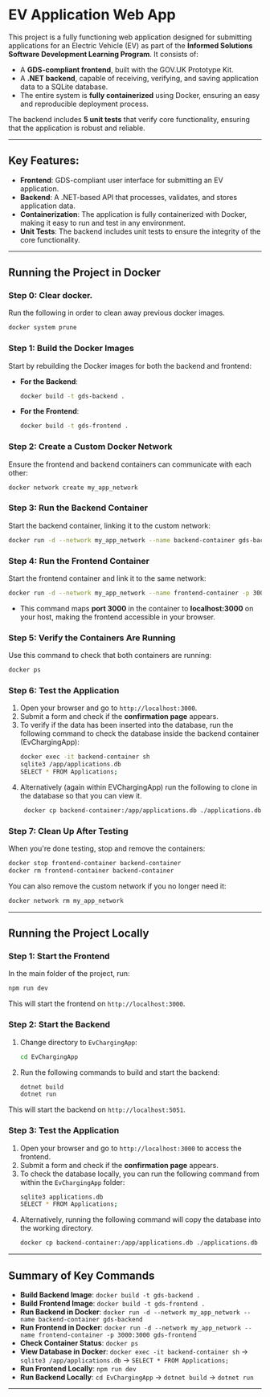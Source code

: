 # EV Application Web App

This project is a fully functioning web application designed for submitting applications for an Electric Vehicle (EV) as part of the **Informed Solutions Software Development Learning Program**. It consists of:

- A **GDS-compliant frontend**, built with the GOV.UK Prototype Kit.
- A **.NET backend**, capable of receiving, verifying, and saving application data to a SQLite database.
- The entire system is **fully containerized** using Docker, ensuring an easy and reproducible deployment process.

The backend includes **5 unit tests** that verify core functionality, ensuring that the application is robust and reliable.

---

## Key Features:
- **Frontend**: GDS-compliant user interface for submitting an EV application.
- **Backend**: A .NET-based API that processes, validates, and stores application data.
- **Containerization**: The application is fully containerized with Docker, making it easy to run and test in any environment.
- **Unit Tests**: The backend includes unit tests to ensure the integrity of the core functionality.

---

## Running the Project in Docker

### Step 0: Clear docker. 
Run the following in order to clean away previous docker images. 
```bash
docker system prune
```

### Step 1: Build the Docker Images

Start by rebuilding the Docker images for both the backend and frontend:

- **For the Backend**:
    ```bash
    docker build -t gds-backend .
    ```

- **For the Frontend**:
    ```bash
    docker build -t gds-frontend .
    ```

### Step 2: Create a Custom Docker Network

Ensure the frontend and backend containers can communicate with each other:

```bash
docker network create my_app_network
```

### Step 3: Run the Backend Container

Start the backend container, linking it to the custom network:

```bash
docker run -d --network my_app_network --name backend-container gds-backend
```

### Step 4: Run the Frontend Container

Start the frontend container and link it to the same network:

```bash
docker run -d --network my_app_network --name frontend-container -p 3000:3000 gds-frontend
```

- This command maps **port 3000** in the container to **localhost:3000** on your host, making the frontend accessible in your browser.

### Step 5: Verify the Containers Are Running

Use this command to check that both containers are running:

```bash
docker ps
```

### Step 6: Test the Application

1. Open your browser and go to `http://localhost:3000`.
2. Submit a form and check if the **confirmation page** appears.
3. To verify if the data has been inserted into the database, run the following command to check the database inside the backend container (EvChargingApp):
    ```bash
    docker exec -it backend-container sh
    sqlite3 /app/applications.db
    SELECT * FROM Applications;
    ```
4. Alternatively (again within EVChargingApp) run the following to clone in the database so that you can view it.
   ```bash
    docker cp backend-container:/app/applications.db ./applications.db
   ```

### Step 7: Clean Up After Testing

When you're done testing, stop and remove the containers:

```bash
docker stop frontend-container backend-container
docker rm frontend-container backend-container
```

You can also remove the custom network if you no longer need it:

```bash
docker network rm my_app_network
```

---

## Running the Project Locally

### Step 1: Start the Frontend

In the main folder of the project, run:

```bash
npm run dev
```

This will start the frontend on `http://localhost:3000`.

### Step 2: Start the Backend

1. Change directory to `EvChargingApp`:

    ```bash
    cd EvChargingApp
    ```

2. Run the following commands to build and start the backend:

    ```bash
    dotnet build
    dotnet run
    ```

This will start the backend on `http://localhost:5051`.

### Step 3: Test the Application

1. Open your browser and go to `http://localhost:3000` to access the frontend.
2. Submit a form and check if the **confirmation page** appears.
3. To check the database locally, you can run the following command from within the `EvChargingApp` folder:
    ```bash
    sqlite3 applications.db
    SELECT * FROM Applications;
    ```
4. Alternatively, running the following command will copy the database into the working directory.
   ```bash
   docker cp backend-container:/app/applications.db ./applications.db
   ```
---

## Summary of Key Commands

- **Build Backend Image**: `docker build -t gds-backend .`
- **Build Frontend Image**: `docker build -t gds-frontend .`
- **Run Backend in Docker**: `docker run -d --network my_app_network --name backend-container gds-backend`
- **Run Frontend in Docker**: `docker run -d --network my_app_network --name frontend-container -p 3000:3000 gds-frontend`
- **Check Container Status**: `docker ps`
- **View Database in Docker**: `docker exec -it backend-container sh` → `sqlite3 /app/applications.db` → `SELECT * FROM Applications;`
- **Run Frontend Locally**: `npm run dev`
- **Run Backend Locally**: `cd EvChargingApp` → `dotnet build` → `dotnet run`

---


